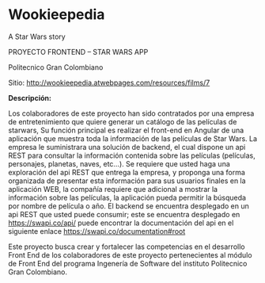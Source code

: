 # Wookieepedia
A Star Wars story

PROYECTO FRONTEND – STAR WARS APP

Politecnico Gran Colombiano

Sitio: http://wookieepedia.atwebpages.com/resources/films/7

**Descripción:**

Los colaboradores de este proyecto han sido contratados por una empresa de entretenimiento que quiere generar un catálogo de las películas de starwars, Su función principal es realizar el front-end en Angular de una aplicación que muestra toda la información de las películas de Star Wars. La empresa le suministrara una solución de backend, el cual dispone un api REST para consultar la información contenida sobre las películas (películas, personajes, planetas, naves, etc…).
Se requiere que usted haga una exploración del api REST que entrega la empresa, y proponga una forma organizada de presentar esta información para sus usuarios finales en la aplicación WEB, la compañía requiere que adicional a mostrar la información sobre las películas, la aplicación pueda permitir la búsqueda por nombre de película o año.
El backend se encuentra desplegado en un api REST que usted puede consumir; este se encuentra desplegado en https://swapi.co/api/ puede encontrar la documentación del api en el siguiente enlace https://swapi.co/documentation#root

Este proyecto busca crear y fortalecer las competencias en el desarrollo Front End de los colaboradores de este proyecto pertenecientes al módulo de Front End del programa Ingenería de Software del instituto Politecnico Gran Colombiano.
